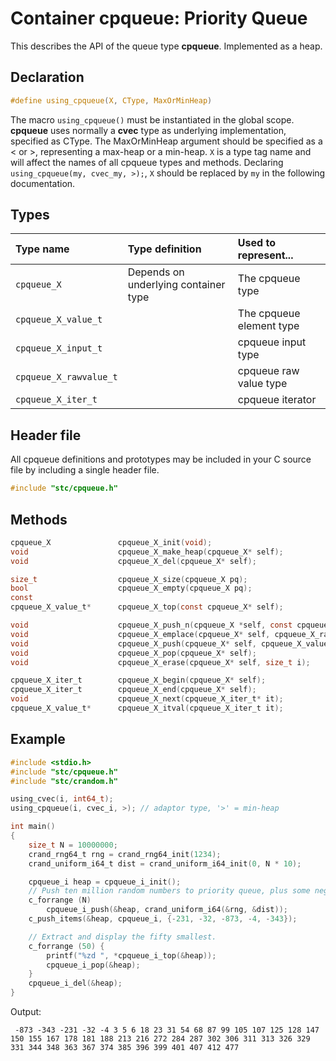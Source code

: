 # Container cpqueue: Priority Queue

This describes the API of the queue type **cpqueue**. Implemented as a heap.

## Declaration

```c
#define using_cpqueue(X, CType, MaxOrMinHeap)
```
The macro `using_cpqueue()` must be instantiated in the global scope.
**cpqueue** uses normally a **cvec** type as underlying implementation, specified as CType.
The MaxOrMinHeap argument should be specified as a < or >, representing a max-heap or a min-heap.
`X` is a type tag name and will affect the names of all cpqueue types and methods.
Declaring `using_cpqueue(my, cvec_my, >);`, `X` should be replaced by `my` in the following documentation.

## Types

| Type name              | Type definition                        | Used to represent...                |
|:-----------------------|:---------------------------------------|:------------------------------------|
| `cpqueue_X`            | Depends on underlying container type   | The cpqueue type                     |
| `cpqueue_X_value_t`    |                                        | The cpqueue element type             |
| `cpqueue_X_input_t`    |                                        | cpqueue input type                   |
| `cpqueue_X_rawvalue_t` |                                        | cpqueue raw value type               |
| `cpqueue_X_iter_t`     |                                        | cpqueue iterator                     |

## Header file

All cpqueue definitions and prototypes may be included in your C source file by including a single header file.

```c
#include "stc/cpqueue.h"
```

## Methods

```c
cpqueue_X               cpqueue_X_init(void);
void                    cpqueue_X_make_heap(cpqueue_X* self);
void                    cpqueue_X_del(cpqueue_X* self);

size_t                  cpqueue_X_size(cpqueue_X pq);
bool                    cpqueue_X_empty(cpqueue_X pq);
const
cpqueue_X_value_t*      cpqueue_X_top(const cpqueue_X* self);

void                    cpqueue_X_push_n(cpqueue_X *self, const cpqueue_X_input_t in[], size_t size);
void                    cpqueue_X_emplace(cpqueue_X* self, cpqueue_X_rawvalue_t raw);
void                    cpqueue_X_push(cpqueue_X* self, cpqueue_X_value_t value);
void                    cpqueue_X_pop(cpqueue_X* self);
void                    cpqueue_X_erase(cpqueue_X* self, size_t i);

cpqueue_X_iter_t        cpqueue_X_begin(cpqueue_X* self);
cpqueue_X_iter_t        cpqueue_X_end(cpqueue_X* self);
void                    cpqueue_X_next(cpqueue_X_iter_t* it);
cpqueue_X_value_t*      cpqueue_X_itval(cpqueue_X_iter_t it);
```

## Example
```c
#include <stdio.h>
#include "stc/cpqueue.h"
#include "stc/crandom.h"

using_cvec(i, int64_t);
using_cpqueue(i, cvec_i, >); // adaptor type, '>' = min-heap

int main()
{
    size_t N = 10000000;
    crand_rng64_t rng = crand_rng64_init(1234);
    crand_uniform_i64_t dist = crand_uniform_i64_init(0, N * 10);

    cpqueue_i heap = cpqueue_i_init();
    // Push ten million random numbers to priority queue, plus some negative ones.
    c_forrange (N)
        cpqueue_i_push(&heap, crand_uniform_i64(&rng, &dist));
    c_push_items(&heap, cpqueue_i, {-231, -32, -873, -4, -343});

    // Extract and display the fifty smallest.
    c_forrange (50) {
        printf("%zd ", *cpqueue_i_top(&heap));
        cpqueue_i_pop(&heap);
    }
    cpqueue_i_del(&heap);
}
```
Output:
```
 -873 -343 -231 -32 -4 3 5 6 18 23 31 54 68 87 99 105 107 125 128 147 150 155 167 178 181 188 213 216 272 284 287 302 306 311 313 326 329 331 344 348 363 367 374 385 396 399 401 407 412 477
```
